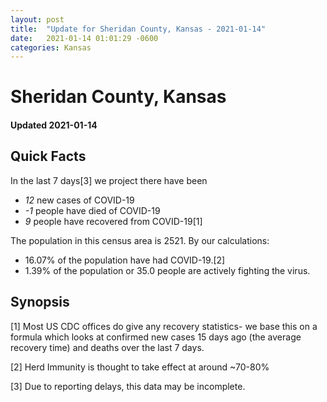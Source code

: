 ```yaml
---
layout: post
title:  "Update for Sheridan County, Kansas - 2021-01-14"
date:   2021-01-14 01:01:29 -0600
categories: Kansas
---
```


# Sheridan County, Kansas
#### Updated 2021-01-14

## Quick Facts

In the last 7 days[3] we project there have been
- *12* new cases of COVID-19
- *-1* people have died of COVID-19
- *9* people have recovered from COVID-19[1]

The population in this census area is 2521. By our calculations:
- 16.07% of the population have had COVID-19.[2]
- 1.39% of the population or 35.0 people are actively fighting the virus.

## Synopsis




[1] Most US CDC offices do give any recovery statistics- we base this on a formula which looks at confirmed new cases
15 days ago (the average recovery time) and deaths over the last 7 days.

[2] Herd Immunity is thought to take effect at around ~70-80%

[3] Due to reporting delays, this data may be incomplete.
 
    